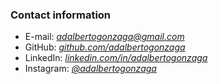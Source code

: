 
### Contact information

* E-mail: *<adalbertogonzaga@gmail.com>*
* GitHub: *[github.com/adalbertogonzaga](https://github.com/adalbertogonzaga/)*
* LinkedIn: *[linkedin.com/in/adalbertogonzaga](http://linkedin.com/in/adalbertogonzaga/)*
* Instagram: *[@adalbertogonzaga](https://www.instagram.com/adalbertogonzaga/)*

